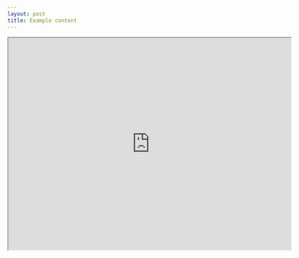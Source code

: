 ```yaml
---
layout: post
title: Example content
---
```

<iframe src="https://drive.google.com/file/d/1w9nvDbqiThtCz6e95X8xjmTbq0tccMN0/preview" width="640" height="480"></iframe>
